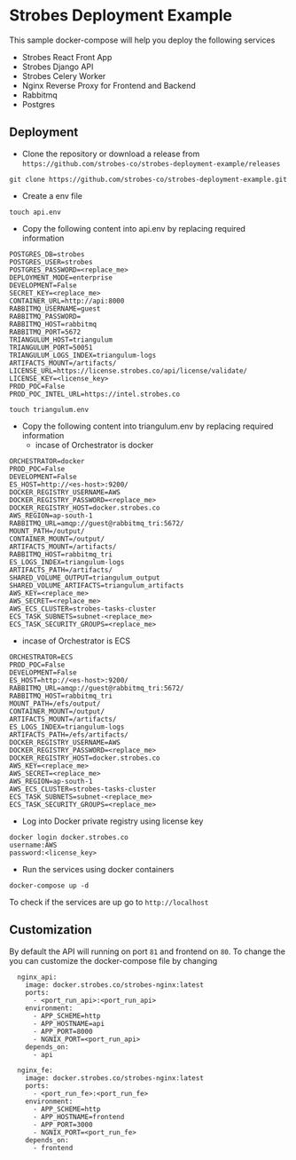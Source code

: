 # Strobes Deployment Example

This sample docker-compose will help you deploy the following services
- Strobes React Front App
- Strobes Django API
- Strobes Celery Worker
- Nginx Reverse Proxy for Frontend and Backend
- Rabbitmq
- Postgres

## Deployment

- Clone the repository or download a release from ```https://github.com/strobes-co/strobes-deployment-example/releases```

```
git clone https://github.com/strobes-co/strobes-deployment-example.git
```

- Create a env file  

```
touch api.env
```

- Copy the following content into api.env by replacing required information

```
POSTGRES_DB=strobes
POSTGRES_USER=strobes
POSTGRES_PASSWORD=<replace_me>
DEPLOYMENT_MODE=enterprise
DEVELOPMENT=False
SECRET_KEY=<replace_me>
CONTAINER_URL=http://api:8000
RABBITMQ_USERNAME=guest
RABBITMQ_PASSWORD=
RABBITMQ_HOST=rabbitmq
RABBITMQ_PORT=5672
TRIANGULUM_HOST=triangulum
TRIANGULUM_PORT=50051
TRIANGULUM_LOGS_INDEX=triangulum-logs
ARTIFACTS_MOUNT=/artifacts/
LICENSE_URL=https://license.strobes.co/api/license/validate/
LICENSE_KEY=<license_key>
PROD_POC=False
PROD_POC_INTEL_URL=https://intel.strobes.co
```

```
touch triangulum.env
```

- Copy the following content into triangulum.env by replacing required information
    - incase of Orchestrator is docker 
```
ORCHESTRATOR=docker
PROD_POC=False
DEVELOPMENT=False
ES_HOST=http://<es-host>:9200/
DOCKER_REGISTRY_USERNAME=AWS
DOCKER_REGISTRY_PASSWORD=<replace_me>
DOCKER_REGISTRY_HOST=docker.strobes.co
AWS_REGION=ap-south-1
RABBITMQ_URL=amqp://guest@rabbitmq_tri:5672/
MOUNT_PATH=/output/
CONTAINER_MOUNT=/output/
ARTIFACTS_MOUNT=/artifacts/
RABBITMQ_HOST=rabbitmq_tri
ES_LOGS_INDEX=triangulum-logs
ARTIFACTS_PATH=/artifacts/
SHARED_VOLUME_OUTPUT=triangulum_output
SHARED_VOLUME_ARTIFACTS=triangulum_artifacts
AWS_KEY=<replace_me>
AWS_SECRET=<replace_me>
AWS_ECS_CLUSTER=strobes-tasks-cluster
ECS_TASK_SUBNETS=subnet-<replace_me>
ECS_TASK_SECURITY_GROUPS=<replace_me> 
```
  - incase of Orchestrator is ECS
```
ORCHESTRATOR=ECS
PROD_POC=False
DEVELOPMENT=False
ES_HOST=http://<es-host>:9200/
RABBITMQ_URL=amqp://guest@rabbitmq_tri:5672/
RABBITMQ_HOST=rabbitmq_tri
MOUNT_PATH=/efs/output/
CONTAINER_MOUNT=/output/
ARTIFACTS_MOUNT=/artifacts/
ES_LOGS_INDEX=triangulum-logs
ARTIFACTS_PATH=/efs/artifacts/
DOCKER_REGISTRY_USERNAME=AWS
DOCKER_REGISTRY_PASSWORD=<replace_me>
DOCKER_REGISTRY_HOST=docker.strobes.co
AWS_KEY=<replace_me>
AWS_SECRET=<replace_me>
AWS_REGION=ap-south-1
AWS_ECS_CLUSTER=strobes-tasks-cluster
ECS_TASK_SUBNETS=subnet-<replace_me>
ECS_TASK_SECURITY_GROUPS=<replace_me>
``` 

- Log into Docker private registry using license key

```
docker login docker.strobes.co
username:AWS
password:<license_key>
```

- Run the services using docker containers

```
docker-compose up -d
```

To check if the services are up go to ```http://localhost```


## Customization

By default the API will running on port ```81``` and frontend on ```80```. To change the you can customize the docker-compose file by
changing

```
  nginx_api:
    image: docker.strobes.co/strobes-nginx:latest
    ports:
      - <port_run_api>:<port_run_api>
    environment:
      - APP_SCHEME=http
      - APP_HOSTNAME=api
      - APP_PORT=8000
      - NGNIX_PORT=<port_run_api>
    depends_on:
      - api

  nginx_fe:
    image: docker.strobes.co/strobes-nginx:latest
    ports:
      - <port_run_fe>:<port_run_fe>
    environment:
      - APP_SCHEME=http
      - APP_HOSTNAME=frontend
      - APP_PORT=3000
      - NGNIX_PORT=<port_run_fe>
    depends_on:
      - frontend
```
